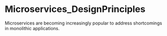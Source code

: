 # Microservices_DesignPrinciples
Microservices are becoming increasingly popular to address shortcomings in monolithic applications.

